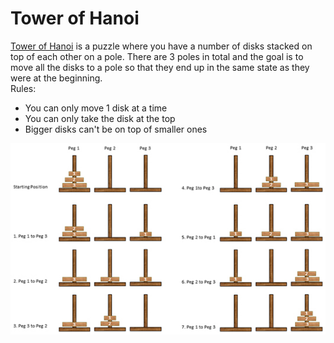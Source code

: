 # Tower of Hanoi
[Tower of Hanoi](https://en.wikipedia.org/wiki/Tower_of_Hanoi) is a puzzle where you have a number
of disks stacked on top of each other on a pole. There are 3 poles in total and the goal is to move all
the disks to a pole so that they end up in the same state as they were at the beginning.
<br/> Rules:
* You can only move 1 disk at a time
* You can only take the disk at the top
* Bigger disks can't be on top of smaller ones

![Tower of hanoi step by step](tower%20of%20hanoi.jpg)

